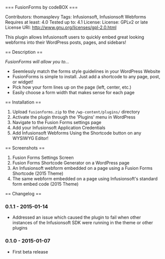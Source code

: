 === FusionForms by codeBOX ===

Contributors: thomasplevy
Tags: Infusionsoft, Infusionsoft Webforms
Requires at least: 4.0
Tested up to: 4.1
License: License: GPLv2 or late
License URI: http://www.gnu.org/licenses/gpl-2.0.html

This plugin allows Infusionsoft users to quickly embed great looking webforms into their WordPress posts, pages, and sidebars!


== Description ==

*FusionForms will allow you to...*

+ Seemlessly match the forms style guidelines in your WordPress Website
+ FusionForms is simple to install.  Just add a shortcode to any page, post, or widget!
+ Pick how your form lines up on the page (left, center, etc.)
+ Easily choose a form width that makes sense for each page


== Installation ==

1. Upload `fusionforms.zip` to the `/wp-content/plugins/` directory
2. Activate the plugin through the \'Plugins\' menu in WordPress
3. Navigate to the Fusion Forms settings page
4. Add your Infusionsoft Application Credentials
5. Add Infusionsoft Webforms Using the Shortcode button on any WYSIWYG Editor!


== Screenshots ==

1. Fusion Forms Settings Screen
2. Fusion Forms Shortcode Generator on a WordPress page
3. An Infusionsoft webform embedded on a page using a Fusion Forms Shortcode (2015 Theme)
4. The same webform embedded on a page using Infusionsoft's standard form embed code (2015 Theme)

== Changelog ==

### 0.1.1 - 2015-01-14
+ Addressed an issue which caused the plugin to fail when other instances of the Infusionsoft SDK were running in the theme or other plugins

### 0.1.0 - 2015-01-07
+ First beta release